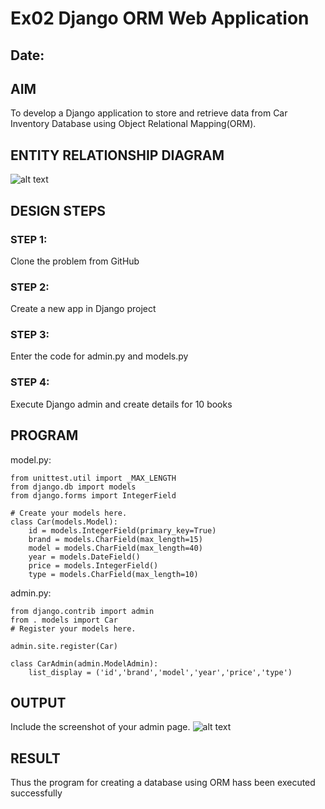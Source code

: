 # Ex02 Django ORM Web Application
## Date: 

## AIM
To develop a Django application to store and retrieve data from Car Inventory Database using Object Relational Mapping(ORM).

## ENTITY RELATIONSHIP DIAGRAM

![alt text](image-1.png)

## DESIGN STEPS

### STEP 1:
Clone the problem from GitHub

### STEP 2:
Create a new app in Django project

### STEP 3:
Enter the code for admin.py and models.py

### STEP 4:
Execute Django admin and create details for 10 books

## PROGRAM

model.py:
```
from unittest.util import _MAX_LENGTH
from django.db import models
from django.forms import IntegerField

# Create your models here.
class Car(models.Model):
    id = models.IntegerField(primary_key=True)
    brand = models.CharField(max_length=15)
    model = models.CharField(max_length=40)
    year = models.DateField()
    price = models.IntegerField()
    type = models.CharField(max_length=10)

```

admin.py:
```
from django.contrib import admin
from . models import Car
# Register your models here.

admin.site.register(Car)

class CarAdmin(admin.ModelAdmin):
    list_display = ('id','brand','model','year','price','type')
```


## OUTPUT

Include the screenshot of your admin page.
![alt text](image.png)


## RESULT
Thus the program for creating a database using ORM hass been executed successfully
